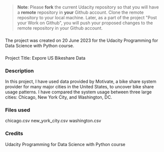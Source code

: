 >**Note**: Please **fork** the current Udacity repository so that you will have a **remote** repository in **your** Github account. Clone the remote repository to your local machine. Later, as a part of the project "Post your Work on Github", you will push your proposed changes to the remote repository in your Github account.

### 
The project was created on 20 June 2023 for the Udacity Programming for Data Science with Python course.

### 
Project Title: Expore US Bikeshare Data

### Description
In this project, I have used data provided by Motivate, a bike share system provider for many major cities in the United States, to uncover bike share usage patterns. I have compared the system usage between three large cities: Chicago, New York City, and Washington, DC.

### Files used
chicago.csv
new_york_city.csv
washington.csv

### Credits
Udacity Programming for Data Science with Python course 
